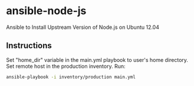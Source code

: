 ansible-node-js
===============

Ansible to Install Upstream Version of Node.js on Ubuntu 12.04

## Instructions
Set "home_dir" variable in the main.yml playbook to user's home directory. Set remote host in the production inventory.
Run:
```bash
ansible-playbook -i inventory/production main.yml
```
